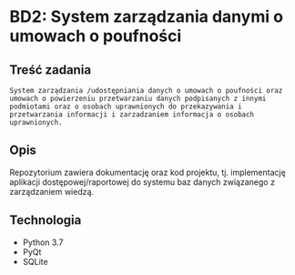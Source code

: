 # BD2: System zarządzania danymi o umowach o poufności

## Treść zadania

`System zarządzania /udostępniania danych o umowach o poufności oraz umowach o powierzeniu przetwarzaniu danych podpisanych z innymi podmiotami oraz o osobach uprawnionych do przekazywania i przetwarzania informacji i zarzadzaniem informacja o osobach uprawnionych. `

## Opis 

Repozytorium zawiera dokumentację oraz kod projektu, tj. implementację aplikacji dostępowej/raportowej do systemu baz danych związanego z zarządzaniem wiedzą.

## Technologia

* Python 3.7
* PyQt
* SQLite 

